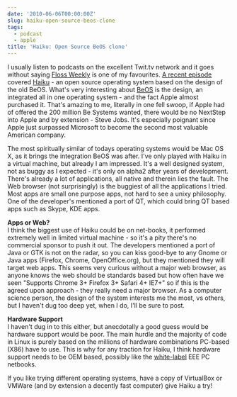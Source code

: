 ```yaml
---
date: '2010-06-06T00:00:00Z'
slug: haiku-open-source-beos-clone
tags:
  - podcast
  - apple
title: 'Haiku: Open Source BeOS clone'
---
```


I usually listen to podcasts on the excellent Twit.tv network and it goes
without saying [Floss Weekly](http://www.twit.tv/floss) is one of my favourites.
[A recent episode](http://www.twit.tv/floss120) covered
[Haiku](http://www.haiku-os.org/) - an open source operating system based on the
design of the old BeOS. What's very interesting about
[BeOS](http://en.wikipedia.org/wiki/BeOS) is the design, an integrated all in
one operating system - and the fact Apple almost purchased it. That's amazing to
me, literally in one fell swoop, if Apple had of offered the 200 million Be
Systems wanted, there would be no NextStep into Apple and by extension - Steve
Jobs. It's especially poignant since Apple just surpassed Microsoft to become
the second most valuable American company.

The most spiritually similar of todays operating systems would be Mac OS X, as
it brings the integration BeOS was after. I've only played with Haiku in a
virtual machine, but already I am impressed. It's a well designed system, not as
buggy as I expected - it's only on alpha2 after years of development. There's
already a lot of applications, all native and therein lies the fault. The Web
browser (not surprisingly) is the buggiest of all the applications I tried. Most
apps are small one purpose apps, not hard to see a unixy philosophy. One of the
developer's mentioned a port of QT, which could bring QT based apps such as
Skype, KDE apps.

**Apps or Web?**  
I think the biggest use of Haiku could be on net-books, it performed extremely
well in limited virtual machine - so it's a pity there's no commercial sponsor
to push it out. The developers mentioned a port of Java or GTK is not on the
radar, so you can kiss good-bye to any Gnome or Java apps (Firefox, Chrome,
OpenOffice.org), but they mentioned they will target web apps. This seems very
curious without a major web browser, as anyone knows the web should be standards
based but how often have we seen "Supports Chrome 3+ Firefox 3+ Safari 4+ IE7+"
so if this is the agreed upon approach - they really need a major browser. As a
computer science person, the design of the system interests me the most, vs
others, but I haven't dug too deep yet, when I do, I'll be sure to post.

**Hardware Support**  
I haven't dug in to this either, but anecdotally a good guess would be hardware
support would be poor. The main hurdle and the majority of code in Linux is
purely based on the millions of hardware combinations PC-based (X86) have to
use. This is why for any traction for Haiku, I think hardware support needs to
be OEM based, possibly like the
[white-label](http://en.wikipedia.org/wiki/White-label_product) EEE PC netbooks.

If you like trying different operating systems, have a copy of VirtualBox or
VMWare (and by extension a decently fast computer) give Haiku a try!
